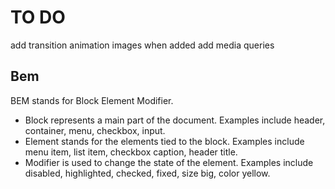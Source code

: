 # TO DO

add transition animation images when added
add media queries

## Bem

BEM stands for Block Element Modifier.

- Block represents a main part of the document. Examples include header, container, menu, checkbox, input.
- Element stands for the elements tied to the block. Examples include menu item, list item, checkbox caption, header title.
- Modifier is used to change the state of the element. Examples include disabled, highlighted, checked, fixed, size big, color yellow.
